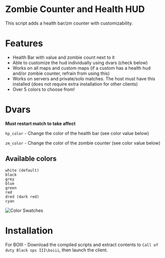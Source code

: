 # Zombie Counter and Health HUD
This script adds a health bar/zm counter with customizability.

# Features
* Health Bar with value and zombie count next to it
* Able to customize the hud individually using dvars (check below)
* Works on all maps and custom maps (if a custom has a health hud and/or zombie counter, refrain from using this)
* Works on servers and private/solo matches. The host must have this installed (does not require extra installation for other clients)
* Over 5 colors to choose from!

# Dvars

**Must restart match to take affect**

`hp_color` - Change the color of the health bar (see color value below)

`zm_color` - Change the color of the zombie counter (see color value below)

## Available colors
```
white (default)
black
grey
blue
green
red
dred (dark red)
cyan
```

![Color Swatches](https://cdn.discordapp.com/attachments/1073741846028754954/1096235389536174211/hud_colors.png)

# Installation
For BOIII - Download the compiled scripts and extract contents to `Call of duty Black ops III\boiii`, then launch the client.

